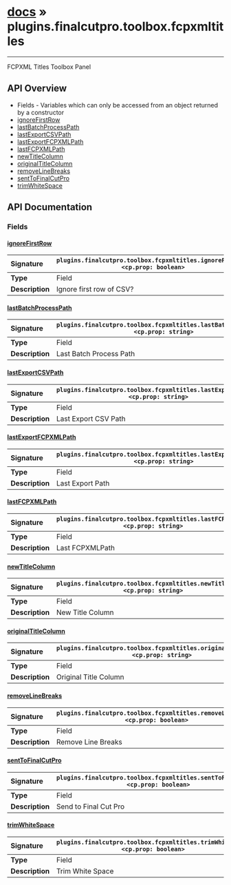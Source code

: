 # [docs](index.md) » plugins.finalcutpro.toolbox.fcpxmltitles
---

FCPXML Titles Toolbox Panel

## API Overview
* Fields - Variables which can only be accessed from an object returned by a constructor
 * [ignoreFirstRow](#ignorefirstrow)
 * [lastBatchProcessPath](#lastbatchprocesspath)
 * [lastExportCSVPath](#lastexportcsvpath)
 * [lastExportFCPXMLPath](#lastexportfcpxmlpath)
 * [lastFCPXMLPath](#lastfcpxmlpath)
 * [newTitleColumn](#newtitlecolumn)
 * [originalTitleColumn](#originaltitlecolumn)
 * [removeLineBreaks](#removelinebreaks)
 * [sentToFinalCutPro](#senttofinalcutpro)
 * [trimWhiteSpace](#trimwhitespace)

## API Documentation

### Fields

#### [ignoreFirstRow](#ignorefirstrow)
| <span style="float: left;">**Signature**</span> | <span style="float: left;">`plugins.finalcutpro.toolbox.fcpxmltitles.ignoreFirstRow <cp.prop: boolean>` </span>                                                          |
| -----------------------------------------------------|---------------------------------------------------------------------------------------------------------|
| **Type**                                             | Field |
| **Description**                                      | Ignore first row of CSV? |

#### [lastBatchProcessPath](#lastbatchprocesspath)
| <span style="float: left;">**Signature**</span> | <span style="float: left;">`plugins.finalcutpro.toolbox.fcpxmltitles.lastBatchProcessPath <cp.prop: string>` </span>                                                          |
| -----------------------------------------------------|---------------------------------------------------------------------------------------------------------|
| **Type**                                             | Field |
| **Description**                                      | Last Batch Process Path |

#### [lastExportCSVPath](#lastexportcsvpath)
| <span style="float: left;">**Signature**</span> | <span style="float: left;">`plugins.finalcutpro.toolbox.fcpxmltitles.lastExportCSVPath <cp.prop: string>` </span>                                                          |
| -----------------------------------------------------|---------------------------------------------------------------------------------------------------------|
| **Type**                                             | Field |
| **Description**                                      | Last Export CSV Path |

#### [lastExportFCPXMLPath](#lastexportfcpxmlpath)
| <span style="float: left;">**Signature**</span> | <span style="float: left;">`plugins.finalcutpro.toolbox.fcpxmltitles.lastExportFCPXMLPath <cp.prop: string>` </span>                                                          |
| -----------------------------------------------------|---------------------------------------------------------------------------------------------------------|
| **Type**                                             | Field |
| **Description**                                      | Last Export Path |

#### [lastFCPXMLPath](#lastfcpxmlpath)
| <span style="float: left;">**Signature**</span> | <span style="float: left;">`plugins.finalcutpro.toolbox.fcpxmltitles.lastFCPXMLPath <cp.prop: string>` </span>                                                          |
| -----------------------------------------------------|---------------------------------------------------------------------------------------------------------|
| **Type**                                             | Field |
| **Description**                                      | Last FCPXMLPath |

#### [newTitleColumn](#newtitlecolumn)
| <span style="float: left;">**Signature**</span> | <span style="float: left;">`plugins.finalcutpro.toolbox.fcpxmltitles.newTitleColumn <cp.prop: string>` </span>                                                          |
| -----------------------------------------------------|---------------------------------------------------------------------------------------------------------|
| **Type**                                             | Field |
| **Description**                                      | New Title Column |

#### [originalTitleColumn](#originaltitlecolumn)
| <span style="float: left;">**Signature**</span> | <span style="float: left;">`plugins.finalcutpro.toolbox.fcpxmltitles.originalTitleColumn <cp.prop: string>` </span>                                                          |
| -----------------------------------------------------|---------------------------------------------------------------------------------------------------------|
| **Type**                                             | Field |
| **Description**                                      | Original Title Column |

#### [removeLineBreaks](#removelinebreaks)
| <span style="float: left;">**Signature**</span> | <span style="float: left;">`plugins.finalcutpro.toolbox.fcpxmltitles.removeLineBreaks <cp.prop: boolean>` </span>                                                          |
| -----------------------------------------------------|---------------------------------------------------------------------------------------------------------|
| **Type**                                             | Field |
| **Description**                                      | Remove Line Breaks |

#### [sentToFinalCutPro](#senttofinalcutpro)
| <span style="float: left;">**Signature**</span> | <span style="float: left;">`plugins.finalcutpro.toolbox.fcpxmltitles.sentToFinalCutPro <cp.prop: boolean>` </span>                                                          |
| -----------------------------------------------------|---------------------------------------------------------------------------------------------------------|
| **Type**                                             | Field |
| **Description**                                      | Send to Final Cut Pro |

#### [trimWhiteSpace](#trimwhitespace)
| <span style="float: left;">**Signature**</span> | <span style="float: left;">`plugins.finalcutpro.toolbox.fcpxmltitles.trimWhiteSpace <cp.prop: boolean>` </span>                                                          |
| -----------------------------------------------------|---------------------------------------------------------------------------------------------------------|
| **Type**                                             | Field |
| **Description**                                      | Trim White Space |

